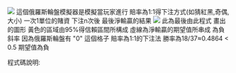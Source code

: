  
![](/https://hostr.co/uGzB1Ize1Aa9)
這個俄羅斯輪盤模擬器是模擬當玩家進行 賠率為1:1得下注方式(如猜紅黑,奇偶,大小)
一次1單位的賭資 下注n次後 最後淨輸贏的結果 
![](//https://hostr.co/bv2chTDuQ7Lq)
此為最後由此程式 畫出的圖形  黃色的區域由95%得信賴區間所構成
虛線為淨輸贏的期望值所串成 為負斜率
因為俄羅斯輪盤有 "0" 這個格子  賠率為1:1的下注法  勝率為18/37≈0.4864 < 0.5 期望值為負


程式碼說明:
